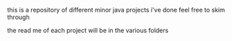this is a repository of different minor java projects i've done 
feel free to skim through

the read me of each project will be in the various folders


